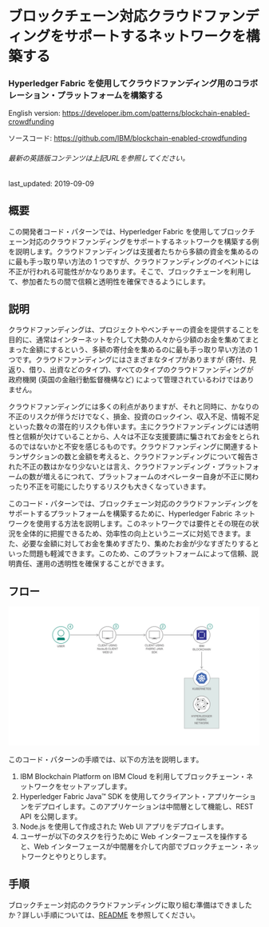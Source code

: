 # ブロックチェーン対応クラウドファンディングをサポートするネットワークを構築する

### Hyperledger Fabric を使用してクラウドファンディング用のコラボレーション・プラットフォームを構築する

English version: https://developer.ibm.com/patterns/blockchain-enabled-crowdfunding
  
ソースコード: https://github.com/IBM/blockchain-enabled-crowdfunding

###### 最新の英語版コンテンツは上記URLを参照してください。
last_updated: 2019-09-09

 ## 概要

この開発者コード・パターンでは、Hyperledger Fabric を使用してブロックチェーン対応のクラウドファンディングをサポートするネットワークを構築する例を説明します。クラウドファンディングは支援者たちから多額の資金を集めるのに最も手っ取り早い方法の 1 つですが、クラウドファンディングのイベントには不正が行われる可能性がかなりあります。そこで、ブロックチェーンを利用して、参加者たちの間で信頼と透明性を確保できるようにします。

## 説明

クラウドファンディングは、プロジェクトやベンチャーの資金を提供することを目的に、通常はインターネットを介して大勢の人々から少額のお金を集めてまとまった金額にするという、多額の寄付金を集めるのに最も手っ取り早い方法の 1 つです。クラウドファンディングにはさまざまなタイプがありますが (寄付、見返り、借り、出資などのタイプ)、すべてのタイプのクラウドファンディングが政府機関 (英国の金融行動監督機構など) によって管理されているわけではありません。

クラウドファンディングには多くの利点がありますが、それと同時に、かなりの不正のリスクが伴うだけでなく、損金、投資のロックイン、収入不足、情報不足といった数々の潜在的リスクも伴います。主にクラウドファンディングには透明性と信頼が欠けていることから、人々は不正な支援要請に騙されてお金をとられるのではないかと不安を感じるものです。クラウドファンディングに関連するトランザクションの数と金額を考えると、クラウドファンディングについて報告された不正の数はかなり少ないとは言え、クラウドファンディング・プラットフォームの数が増えるにつれて、プラットフォームのオペレーター自身が不正に関わったり不正を可能にしたりするリスクも大きくなっていきます。

このコード・パターンでは、ブロックチェーン対応のクラウドファンディングをサポートするプラットフォームを構築するために、Hyperledger Fabric ネットワークを使用する方法を説明します。このネットワークでは要件とその現在の状況を全体的に把握できるため、効率性の向上というニーズに対処できます。また、必要な金額に対してお金を集めすぎたり、集めたお金が少なすぎたりするといった問題も軽減できます。このため、このプラットフォームによって信頼、説明責任、運用の透明性を確保することができます。

## フロー

![ブロックチェーン対応クラウドファンディングを示す図](./images/flow-v2.png)

このコード・パターンの手順では、以下の方法を説明します。

1. IBM Blockchain Platform on IBM Cloud を利用してブロックチェーン・ネットワークをセットアップします。
1. Hyperledger Fabric Java&trade; SDK を使用してクライアント・アプリケーションをデプロイします。このアプリケーションは中間層として機能し、REST API を公開します。
1. Node.js を使用して作成された Web UI アプリをデプロイします。
1. ユーザーが以下のタスクを行うために Web インターフェースを操作すると、Web インターフェースが中間層を介して内部でブロックチェーン・ネットワークとやりとりします。

## 手順

ブロックチェーン対応のクラウドファンディングに取り組む準備はできましたか？詳しい手順については、[README](https://github.com/IBM/blockchain-enabled-crowdfunding/blob/master/README.md) を参照してください。
